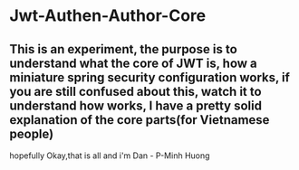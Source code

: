 # Jwt-Authen-Author-Core

## This is an experiment, the purpose is to understand what the core of JWT is, how a miniature spring security configuration works, if you are still confused about this, watch it to understand how works, I have a pretty solid explanation of the core parts(for Vietnamese people)

hopefully
Okay,that is all and i'm Dan - P-Minh Huong
